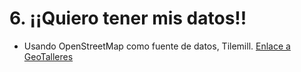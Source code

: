 # 6. ¡¡Quiero tener mis datos!!

* Usando OpenStreetMap como fuente de datos, Tilemill. [Enlace a GeoTalleres](https://geotalleres.readthedocs.io/es/latest/josm-imposm-tilemill/index.html)